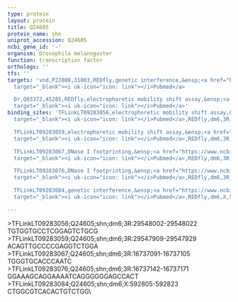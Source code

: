 ```yaml
---
type: protein
layout: protein
title: Q24605
protein_name: shn
uniprot_accession: Q24605
ncbi_gene_id: '-'
organism: Drosophila melanogaster
function: transcription factor
orthologs: ''
tfs: ''
targets: 'vnd,P22808,31003,REDfly,genetic interference,&ensp;<a href="https://www.ncbi.nlm.nih.gov/pubmed/?term=20965965%5Buid%5D+OR+23499655%5Buid%5D"
  target="_blank"><i uk-icon="icon: link"></i>Pubmed</a>

  Dr,Q03372,45285,REDfly,electrophoretic mobility shift assay,&ensp;<a href="https://www.ncbi.nlm.nih.gov/pubmed/?term=20965965%5Buid%5D+OR+25210771%5Buid%5D"
  target="_blank"><i uk-icon="icon: link"></i>Pubmed</a>'
binding_sites: 'TFLinkLT09283056,electrophoretic mobility shift assay,&ensp;<a href="https://www.ncbi.nlm.nih.gov/pubmed/?term=25210771;20965965%5Buid%5D"
  target="_blank"><i uk-icon="icon: link"></i>Pubmed</a>,REDfly,dm6,3R,29548002,29548022,NA

  TFLinkLT09283059,electrophoretic mobility shift assay,&ensp;<a href="https://www.ncbi.nlm.nih.gov/pubmed/?term=25210771;20965965%5Buid%5D"
  target="_blank"><i uk-icon="icon: link"></i>Pubmed</a>,REDfly,dm6,3R,29547909,29547929,NA

  TFLinkLT09283067,DNase I footprinting,&ensp;<a href="https://www.ncbi.nlm.nih.gov/pubmed/?term=11071761;20965965%5Buid%5D"
  target="_blank"><i uk-icon="icon: link"></i>Pubmed</a>,REDfly,dm6,3R,16737091,16737105,NA

  TFLinkLT09283076,DNase I footprinting,&ensp;<a href="https://www.ncbi.nlm.nih.gov/pubmed/?term=11071761;20965965%5Buid%5D"
  target="_blank"><i uk-icon="icon: link"></i>Pubmed</a>,REDfly,dm6,3R,16737142,16737171,NA

  TFLinkLT09283084,genetic interference,&ensp;<a href="https://www.ncbi.nlm.nih.gov/pubmed/?term=23499655;20965965%5Buid%5D"
  target="_blank"><i uk-icon="icon: link"></i>Pubmed</a>,REDfly,dm6,X,592805,592823,NA'

---
```

\>TFLinkLT09283056;Q24605;shn;dm6;3R:29548002-29548022\TGTGGTGCCTCGGAGTCTGCG\\>TFLinkLT09283059;Q24605;shn;dm6;3R:29547909-29547929\ACAGTTGCCCCGAGGTCTGGA\\>TFLinkLT09283067;Q24605;shn;dm6;3R:16737091-16737105\TGGGTGCACCCAATC\\>TFLinkLT09283076;Q24605;shn;dm6;3R:16737142-16737171\GGAAAGCAGGAAAATCAGGGGGGAGCCACT\\>TFLinkLT09283084;Q24605;shn;dm6;X:592805-592823\CTGGCGTCACACTGTCTGG\